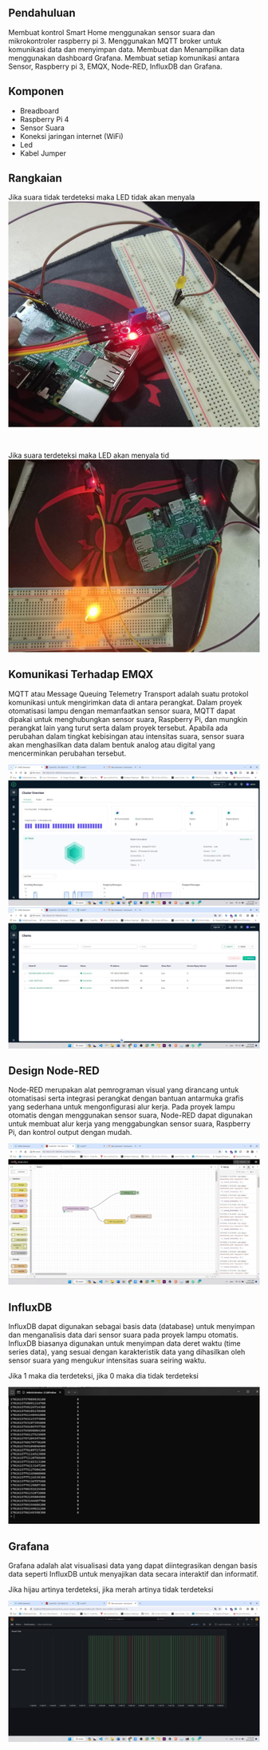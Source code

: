 ## Pendahuluan

Membuat kontrol Smart Home menggunakan sensor suara dan mikrokontroler raspberry pi 3.
Menggunakan MQTT broker untuk komunikasi data dan menyimpan data.
Membuat dan Menampilkan data menggunakan dashboard Grafana.
Membuat setiap komunikasi antara Sensor, Raspberry pi 3, EMQX, Node-RED, InfluxDB dan Grafana.

## Komponen

- Breadboard
- Raspberry Pi 4
- Sensor Suara
- Koneksi jaringan internet (WiFi)
- Led
- Kabel Jumper

## Rangkaian

Jika suara tidak terdeteksi maka LED tidak akan menyala
<img src="images/suara_tidak_terdeteksi.jpg">

<br>

Jika suara terdeteksi maka LED akan menyala tid
<img src="images/suara_terdeteksi.jpg">

## Komunikasi Terhadap EMQX

MQTT atau Message Queuing Telemetry Transport adalah suatu protokol komunikasi untuk mengirimkan data di antara perangkat. Dalam proyek otomatisasi lampu dengan memanfaatkan sensor suara, MQTT dapat dipakai untuk menghubungkan sensor suara, Raspberry Pi, dan mungkin perangkat lain yang turut serta dalam proyek tersebut. Apabila ada perubahan dalam tingkat kebisingan atau intensitas suara, sensor suara akan menghasilkan data dalam bentuk analog atau digital yang mencerminkan perubahan tersebut.

<img src="images/emqx.jpg">
<img src="images/emqx2.jpg">

## Design Node-RED

Node-RED merupakan alat pemrograman visual yang dirancang untuk otomatisasi serta integrasi perangkat dengan bantuan antarmuka grafis yang sederhana untuk mengonfigurasi alur kerja. Pada proyek lampu otomatis dengan menggunakan sensor suara, Node-RED dapat digunakan untuk membuat alur kerja yang menggabungkan sensor suara, Raspberry Pi, dan kontrol output dengan mudah.

<img src="images/design_node_red.jpg">

## InfluxDB

InfluxDB dapat digunakan sebagai basis data (database) untuk menyimpan dan menganalisis data dari sensor suara pada proyek lampu otomatis. InfluxDB biasanya digunakan untuk menyimpan data deret waktu (time series data), yang sesuai dengan karakteristik data yang dihasilkan oleh sensor suara yang mengukur intensitas suara seiring waktu.

Jika 1 maka dia terdeteksi, jika 0 maka dia tidak terdeteksi

<img src="images/influxdb.jpg">

## Grafana

Grafana adalah alat visualisasi data yang dapat diintegrasikan dengan basis data seperti InfluxDB untuk menyajikan data secara interaktif dan informatif.

Jika hijau artinya terdeteksi, jika merah artinya tidak terdeteksi

<img src="images/grafana.jpg">
